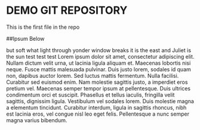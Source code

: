 # DEMO GIT REPOSITORY

This is the first file in the repo

##Ipsum Below

but soft what light through yonder window breaks
it is the east and Juliet is the sun
test test test
Lorem ipsum dolor sit amet, consectetur adipiscing elit. Nullam dictum velit urna, ut lacinia ligula aliquam et. Maecenas lobortis nisi neque. Fusce mattis malesuada pulvinar. Duis justo lorem, sodales id quam non, dapibus auctor lorem. Sed luctus mattis fermentum. Nulla facilisi. Curabitur sed euismod enim. Nam molestie sagittis justo, a imperdiet eros pretium vel. Maecenas semper tempor ipsum at pellentesque. Duis ultrices condimentum orci et suscipit. Phasellus et tellus iaculis, fringilla velit sagittis, dignissim ligula. Vestibulum vel sodales lorem. Duis molestie magna a elementum tincidunt. Curabitur interdum, ligula in sagittis rhoncus, nibh est lacinia eros, vel congue nisl leo eget felis. Pellentesque a nunc semper magna varius bibendum.
